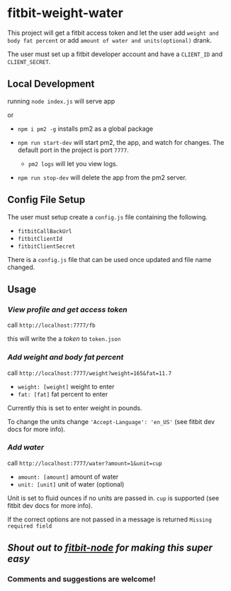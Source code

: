 # fitbit-weight-water #

This project will get a fitbit access token and let the user add `weight and body fat percent` or add `amount of water and units(optional)` drank.

The user must set up a fitbit developer account and have a `CLIENT_ID` and `CLIENT_SECRET`.

## Local Development ##
running `node index.js` will serve app

or

- `npm i pm2 -g` installs pm2 as a global package

- `npm run start-dev` will start pm2, the app, and watch for changes.  The default port in the project is port `7777`.

  - `pm2 logs` will let you view logs.

- `npm run stop-dev` will delete the app from the pm2 server.

## Config File Setup ##
The user must setup create a `config.js` file containing the following.
- `fitbitCallBackUrl`
- `fitbitClientId`
- `fitbitClientSecret`

There is a `config.js` file that can be used once updated and file name changed.

## Usage ##
### _View profile and get access token_ ###
call `http://localhost:7777/fb`

this will write the a _token_ to `token.json`

### _Add weight and body fat percent_ ###
call `http://localhost:7777/weight?weight=165&fat=11.7`
- `weight: [weight]` weight to enter
- `fat: [fat]` fat percent to enter

Currently this is set to enter weight in pounds.

To change the units change `'Accept-Language': 'en_US'` (see fitbit dev docs for more info).

### _Add water_ ###

call `http://localhost:7777/water?amount=1&unit=cup`
- `amount: [amount]` amount of water
- `unit: [unit]` unit of water (optional)

Unit is set to fluid ounces if no units are passed in. `cup` is supported (see fitbit dev docs for more info).

If the correct options are not passed in a message is returned `Missing required field`


## _Shout out to [fitbit-node](https://github.com/lukasolson/fitbit-node) for making this super easy_ ##

### Comments and suggestions are welcome! ###



